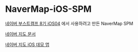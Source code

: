 # NaverMap-iOS-SPM

[네이버 부스트캠프 8기 iOS04](https://github.com/boostcampwm2023/iOS04-HeatPick) 에서 사용하려고 만든 NaverMap SPM 


[네이버 지도 문서](https://navermaps.github.io/ios-map-sdk/guide-ko/1.html)

[네이버 지도 iOS 데모 앱](https://github.com/navermaps/ios-map-sdk)
